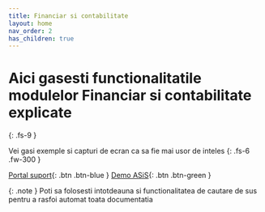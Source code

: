 ```yaml
---
title: Financiar si contabilitate
layout: home
nav_order: 2
has_children: true
---
```

# Aici gasesti functionalitatile modulelor Financiar si contabilitate explicate
{: .fs-9 }

Vei gasi exemple si capturi de ecran ca sa fie mai usor de inteles
{: .fs-6 .fw-300 }

[Portal suport](http://asis.asw.ro/){: .btn .btn-blue }
[Demo ASiS](http://dev.asw.ro){: .btn .btn-green }


{: .note }
Poti sa folosesti intotdeauna si functionalitatea de cautare de sus pentru a rasfoi automat toata documentatia